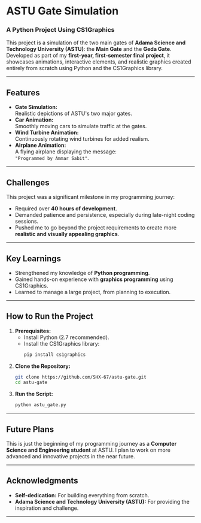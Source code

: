 
# **ASTU Gate Simulation**  
### A Python Project Using CS1Graphics  

This project is a simulation of the two main gates of **Adama Science and Technology University (ASTU)**: the **Main Gate** and the **Geda Gate**. Developed as part of my **first-year, first-semester final project**, it showcases animations, interactive elements, and realistic graphics created entirely from scratch using Python and the CS1Graphics library.  

---

## **Features**  
- **Gate Simulation:**  
  Realistic depictions of ASTU's two major gates.  
- **Car Animation:**  
  Smoothly moving cars to simulate traffic at the gates.  
- **Wind Turbine Animation:**  
  Continuously rotating wind turbines for added realism.  
- **Airplane Animation:**  
  A flying airplane displaying the message:  
  `"Programmed by Ammar Sabit"`.  

---

## **Challenges**  
This project was a significant milestone in my programming journey:  
- Required over **40 hours of development**.  
- Demanded patience and persistence, especially during late-night coding sessions.  
- Pushed me to go beyond the project requirements to create more **realistic and visually appealing graphics**.  

---

## **Key Learnings**  
- Strengthened my knowledge of **Python programming**.  
- Gained hands-on experience with **graphics programming** using CS1Graphics.  
- Learned to manage a large project, from planning to execution.  

---

## **How to Run the Project**  
1. **Prerequisites:**  
   - Install Python (2.7 recommended).  
   - Install the CS1Graphics library:  
     ```bash
     pip install cs1graphics
     ```  
2. **Clone the Repository:**  
   ```bash
   git clone https://github.com/SHX-67/astu-gate.git
   cd astu-gate
   ```  
3. **Run the Script:**  
   ```bash
   python astu_gate.py
   ```  

---

## **Future Plans**  
This is just the beginning of my programming journey as a **Computer Science and Engineering student** at ASTU. I plan to work on more advanced and innovative projects in the near future.  

---

## **Acknowledgments**  
- **Self-dedication:** For building everything from scratch.  
- **Adama Science and Technology University (ASTU):** For providing the inspiration and challenge.  

---
